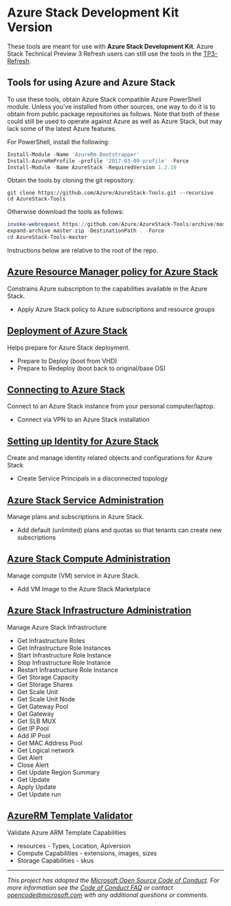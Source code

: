 # Azure Stack Development Kit Version

These tools are meant for use with **Azure Stack Development Kit**. Azure Stack Technical Preview 3 Refresh users can still use the tools in the [TP3-Refresh](https://github.com/Azure/AzureStack-Tools/tree/TP3-Refresh).

## Tools for using Azure and Azure Stack

To use these tools, obtain Azure Stack compatible Azure PowerShell module. Unless you've installed from other sources, one way to do it is to obtain from public package repositories as follows. Note that both of these could still be used to operate against Azure as well as Azure Stack, but may lack some of the latest Azure features.

For PowerShell, install the following:

```powershell
Install-Module -Name 'AzureRm.Bootstrapper'
Install-AzureRmProfile -profile '2017-03-09-profile' -Force
Install-Module -Name AzureStack -RequiredVersion 1.2.10
```

Obtain the tools by cloning the git repository.

```commandline
git clone https://github.com/Azure/AzureStack-Tools.git --recursive
cd AzureStack-Tools
```

Otherwise download the tools as follows:

```powershell
invoke-webrequest https://github.com/Azure/AzureStack-Tools/archive/master.zip -OutFile master.zip
expand-archive master.zip -DestinationPath . -Force
cd AzureStack-Tools-master
```

Instructions below are relative to the root of the repo.

## [Azure Resource Manager policy for Azure Stack](Policy)

Constrains Azure subscription to the capabilities available in the Azure Stack.

- Apply Azure Stack policy to Azure subscriptions and resource groups

## [Deployment of Azure Stack](Deployment)

Helps prepare for Azure Stack deployment.

- Prepare to Deploy (boot from VHD)
- Prepare to Redeploy (boot back to original/base OS)

## [Connecting to Azure Stack](Connect)

Connect to an Azure Stack instance from your personal computer/laptop.

- Connect via VPN to an Azure Stack installation

## [Setting up Identity for Azure Stack](Identity)

Create and manage identity related objects and configurations for Azure Stack

- Create Service Principals in a disconnected topology

## [Azure Stack Service Administration](ServiceAdmin)

Manage plans and subscriptions in Azure Stack.

- Add default (unlimited) plans and quotas so that tenants can create new subscriptions

## [Azure Stack Compute Administration](ComputeAdmin)

Manage compute (VM) service in Azure Stack.

- Add VM Image to the Azure Stack Marketplace

## [Azure Stack Infrastructure Administration](Infrastructure)

Manage Azure Stack Infrastructure

- Get Infrastructure Roles
- Get Infrastructure Role Instances
- Start Infrastructure Role Instance
- Stop Infrastructure Role Instance
- Restart Infrastructure Role Instance
- Get Storage Capacity
- Get Storage Shares
- Get Scale Unit
- Get Scale Unit Node
- Get Gateway Pool
- Get Gateway
- Get SLB MUX
- Get IP Pool
- Add IP Pool
- Get MAC Address Pool
- Get Logical network
- Get Alert
- Close Alert
- Get Update Region Summary
- Get Update
- Apply Update
- Get Update run

## [AzureRM Template Validator](TemplateValidator)

Validate Azure ARM Template Capabilities

- resources - Types, Location, Apiversion
- Compute Capabilities - extensions, images, sizes
- Storage Capabilities - skus

---
_This project has adopted the [Microsoft Open Source Code of Conduct](https://opensource.microsoft.com/codeofconduct/). For more information see the [Code of Conduct FAQ](https://opensource.microsoft.com/codeofconduct/faq/) or contact [opencode@microsoft.com](mailto:opencode@microsoft.com) with any additional questions or comments._
